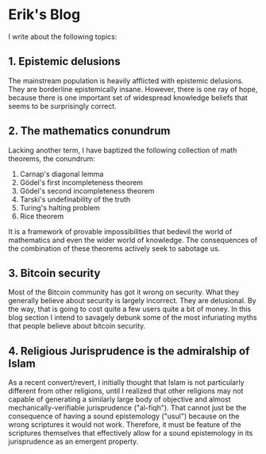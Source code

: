 # Erik's Blog

I write about the following topics:

## 1. Epistemic delusions

The mainstream population is heavily afflicted with epistemic delusions. They are borderline epistemically insane.
However, there is one ray of hope, because there is one important set of widespread knowledge beliefs that seems to be surprisingly correct.

## 2. The mathematics conundrum

Lacking another term, I have baptized the following collection of math theorems, the conundrum:

1. Carnap's diagonal lemma
2. Gödel's first incompleteness theorem
3. Gödel's second incompleteness theorem
4. Tarski's undefinability of the truth
5. Turing's halting problem
6. Rice theorem

It is a framework of provable impossibilities that bedevil the world of mathematics and even the wider world of knowledge.
The consequences of the combination of these theorems actively seek to sabotage us.

## 3. Bitcoin security

Most of the Bitcoin community has got it wrong on security.
What they generally believe about security is largely incorrect.
They are delusional.
By the way, that is going to cost quite a few users quite a bit of money.
In this blog section I intend to savagely debunk some of the most infuriating myths that people believe about bitcoin security.

## 4. Religious Jurisprudence is the admiralship of Islam

As a recent convert/revert, I initially thought that Islam is not particularly different from other religions,
until I realized that other religions may not capable of generating a similarly large body of objective and almost mechanically-verifiable jurisprudence ("al-fiqh").
That cannot just be the consequence of having a sound epistemology ("usul") because on the wrong scriptures it would not work.
Therefore, it must be feature of the scriptures themselves that effectively allow for a sound epistemology in its jurisprudence as an emergent property.

